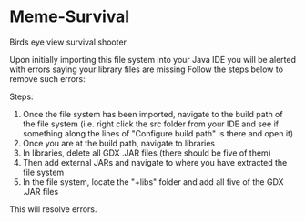 # Meme-Survival
Birds eye view survival shooter

Upon initially importing this file system into your Java IDE you will be alerted with errors saying your library files are missing
Follow the steps below to remove such errors:

Steps:
1. Once the file system has been imported, navigate to the build path of the file system (i.e. right click the src folder from your IDE and see if something along the lines of "Configure build path" is there and open it)
2. Once you are at the build path, navigate to libraries
3. In libraries, delete all GDX .JAR files (there should be five of them)
4. Then add external JARs and navigate to where you have extracted the file system
5. In the file system, locate the "+libs" folder and add all five of the GDX .JAR files

This will resolve errors.

